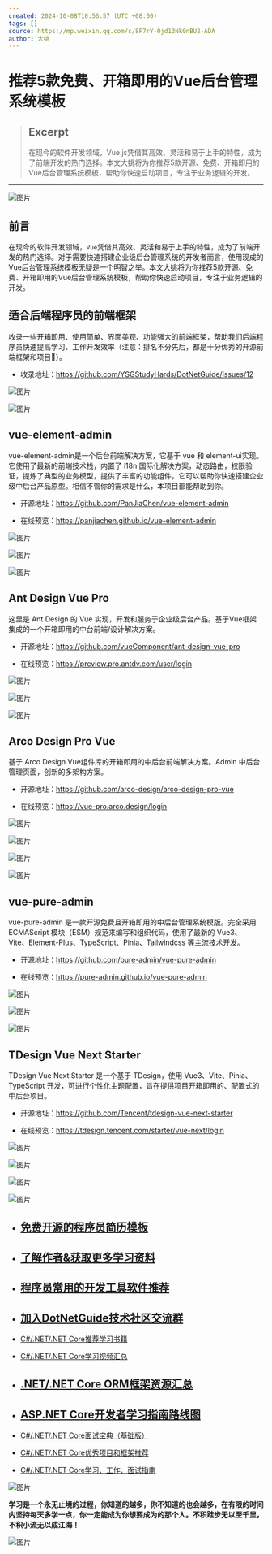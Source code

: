 ```yaml
---
created: 2024-10-08T10:56:57 (UTC +08:00)
tags: []
source: https://mp.weixin.qq.com/s/8F7rY-0jd13Nk0nBU2-ADA
author: 大姚
---
```


# 推荐5款免费、开箱即用的Vue后台管理系统模板

> ## Excerpt
> 在现今的软件开发领域，Vue.js凭借其高效、灵活和易于上手的特性，成为了前端开发的热门选择。本文大姚将为你推荐5款开源、免费、开箱即用的Vue后台管理系统模板，帮助你快速启动项目，专注于业务逻辑的开发。

---
![图片](https://mmbiz.qpic.cn/mmbiz_png/ufWcjcomw8b6Lib0A0eic09h7UM0oewibib4JBPLkw1Mvb2p6sOzeHRtSHexOpy15TTJxdbibwBu97iamYXeGnEAfibOw/640?wx_fmt=png&tp=webp&wxfrom=5&wx_lazy=1&wx_co=1)

## 前言

在现今的软件开发领域，`Vue`凭借其高效、灵活和易于上手的特性，成为了前端开发的热门选择。对于需要快速搭建企业级后台管理系统的开发者而言，使用现成的Vue后台管理系统模板无疑是一个明智之举。本文大姚将为你推荐5款开源、免费、开箱即用的Vue后台管理系统模板，帮助你快速启动项目，专注于业务逻辑的开发。

## 适合后端程序员的前端框架

收录一些开箱即用、使用简单、界面美观、功能强大的前端框架，帮助我们后端程序员快速提高学习、工作开发效率（注意：排名不分先后，都是十分优秀的开源前端框架和项目💖）。

-   收录地址：https://github.com/YSGStudyHards/DotNetGuide/issues/12
    

![图片](https://mmbiz.qpic.cn/mmbiz_png/Vtf2wZNabHBvMn4kx0QPnOJlbKia8B3rfCLKTo1LNSzR3T0x7vZyZUnQht8ZAIyAGZNAibzqGDmlicHEkAn3yNNXQ/640?wx_fmt=png&from=appmsg&tp=webp&wxfrom=5&wx_lazy=1&wx_co=1)

![图片](https://mmbiz.qpic.cn/mmbiz_png/Vtf2wZNabHBvMn4kx0QPnOJlbKia8B3rfGXm8MvjjwTGScW8L2bHDvW6vHs3iamHIssLEj3hNWS54Les8TAEgx0g/640?wx_fmt=png&from=appmsg&tp=webp&wxfrom=5&wx_lazy=1&wx_co=1)

## vue-element-admin

vue-element-admin是一个后台前端解决方案，它基于 vue 和 element-ui实现。它使用了最新的前端技术栈，内置了 i18n 国际化解决方案，动态路由，权限验证，提炼了典型的业务模型，提供了丰富的功能组件，它可以帮助你快速搭建企业级中后台产品原型。相信不管你的需求是什么，本项目都能帮助到你。

-   开源地址：https://github.com/PanJiaChen/vue-element-admin
    
-   在线预览：https://panjiachen.github.io/vue-element-admin
    

![图片](https://mmbiz.qpic.cn/mmbiz_png/Vtf2wZNabHBvMn4kx0QPnOJlbKia8B3rfqtvsj2C0TPnib4viatykmhst0wLLDeE3lmz7EuNzpo8ick0dh8Tju0YicQ/640?wx_fmt=png&from=appmsg&tp=webp&wxfrom=5&wx_lazy=1&wx_co=1)

![图片](https://mmbiz.qpic.cn/mmbiz_png/Vtf2wZNabHBvMn4kx0QPnOJlbKia8B3rfvMUXUr43ic5AD2N2iaBaPeicswibWYndFN7qmo5a5B38MtQj4x95W3wyiaQ/640?wx_fmt=png&from=appmsg&tp=webp&wxfrom=5&wx_lazy=1&wx_co=1)

![图片](https://mmbiz.qpic.cn/mmbiz_png/Vtf2wZNabHBvMn4kx0QPnOJlbKia8B3rf15hmOhrEEicpBLouUib1hkJUHopO3NGv9HmatFQ9zKGiag2iaKxUzO7LTg/640?wx_fmt=png&from=appmsg&tp=webp&wxfrom=5&wx_lazy=1&wx_co=1)

## Ant Design Vue Pro

这里是 Ant Design 的 Vue 实现，开发和服务于企业级后台产品。基于Vue框架集成的一个开箱即用的中台前端/设计解决方案。

-   开源地址：https://github.com/vueComponent/ant-design-vue-pro
    
-   在线预览：https://preview.pro.antdv.com/user/login
    

![图片](https://mmbiz.qpic.cn/mmbiz_png/Vtf2wZNabHBvMn4kx0QPnOJlbKia8B3rf2nb02lM9OFgric91ichGdrkR5kA490P1YBiaLr8I0S6lw4WRwIb9WUIiaA/640?wx_fmt=png&from=appmsg&tp=webp&wxfrom=5&wx_lazy=1&wx_co=1)

![图片](https://mmbiz.qpic.cn/mmbiz_png/Vtf2wZNabHBvMn4kx0QPnOJlbKia8B3rfJffzJ3lbCNAuMJwGwnBPMIILiaiaYicqUPySgWEZ5GrdQHN9YV9VnUj0g/640?wx_fmt=png&from=appmsg&tp=webp&wxfrom=5&wx_lazy=1&wx_co=1)

![图片](https://mmbiz.qpic.cn/mmbiz_png/Vtf2wZNabHBvMn4kx0QPnOJlbKia8B3rfml3mEeiaicMicISY9N3kfAIZc39j12eib3Vcj6DVl1b5ORmn4Nk5UUGWmg/640?wx_fmt=png&from=appmsg&tp=webp&wxfrom=5&wx_lazy=1&wx_co=1)

## Arco Design Pro Vue

基于 Arco Design Vue组件库的开箱即用的中后台前端解决方案。Admin 中后台管理页面，创新的多架构方案。

-   开源地址：https://github.com/arco-design/arco-design-pro-vue
    
-   在线预览：https://vue-pro.arco.design/login
    

![图片](https://mmbiz.qpic.cn/mmbiz_png/Vtf2wZNabHBvMn4kx0QPnOJlbKia8B3rffDd9dUaPIAibPLnQFfK90sUdwCUl7fqQxELHcNz1NwBxlHk6KgPx4Ng/640?wx_fmt=png&from=appmsg&tp=webp&wxfrom=5&wx_lazy=1&wx_co=1)

![图片](https://mmbiz.qpic.cn/mmbiz_png/Vtf2wZNabHBvMn4kx0QPnOJlbKia8B3rfXHe1KWkOKp972ZQpGa39E6kzak0L7LQkqW6w7L5Vfl7RRUTeBSO9pw/640?wx_fmt=png&from=appmsg&tp=webp&wxfrom=5&wx_lazy=1&wx_co=1)

![图片](https://mmbiz.qpic.cn/mmbiz_png/Vtf2wZNabHBvMn4kx0QPnOJlbKia8B3rfdTwAatLSVNLXaOiaic8ial2gcnHvBwSqoIKvnnFG7j1Cia6KMMfaDrYsCQ/640?wx_fmt=png&from=appmsg&tp=webp&wxfrom=5&wx_lazy=1&wx_co=1)

![图片](https://mmbiz.qpic.cn/mmbiz_png/Vtf2wZNabHBvMn4kx0QPnOJlbKia8B3rfXcHWlqSzZdXD8RBun8X8hiapXm3hXpsymb6CxHDhne6Smg92gKCXOmw/640?wx_fmt=png&from=appmsg&tp=webp&wxfrom=5&wx_lazy=1&wx_co=1)

## vue-pure-admin

vue-pure-admin 是一款开源免费且开箱即用的中后台管理系统模版。完全采用 ECMAScript 模块（ESM）规范来编写和组织代码，使用了最新的 Vue3、 Vite、Element-Plus、TypeScript、Pinia、Tailwindcss 等主流技术开发。

-   开源地址：https://github.com/pure-admin/vue-pure-admin
    
-   在线预览：https://pure-admin.github.io/vue-pure-admin
    

![图片](https://mmbiz.qpic.cn/mmbiz_png/Vtf2wZNabHBvMn4kx0QPnOJlbKia8B3rfzS6rmaFm3bw8vxiaW9q29ZBJvziaOTBXibKBWAP5Dxyv4oJwovo8exrNQ/640?wx_fmt=png&from=appmsg&tp=webp&wxfrom=5&wx_lazy=1&wx_co=1)

![图片](https://mmbiz.qpic.cn/mmbiz_png/Vtf2wZNabHBvMn4kx0QPnOJlbKia8B3rfTEribE6Umewp1U6rPRdnyhwBEAnTsBoxciayIgdibRcAsBPichs59k1lYA/640?wx_fmt=png&from=appmsg&tp=webp&wxfrom=5&wx_lazy=1&wx_co=1)

![图片](https://mmbiz.qpic.cn/mmbiz_png/Vtf2wZNabHBvMn4kx0QPnOJlbKia8B3rfCXREhVyAbqlGDUr4dOqe380YVicnU3UwtZtwqibRsKGxOQkqJjZV56vg/640?wx_fmt=png&from=appmsg&tp=webp&wxfrom=5&wx_lazy=1&wx_co=1)

## TDesign Vue Next Starter

TDesign Vue Next Starter 是一个基于 TDesign，使用 Vue3、Vite、Pinia、TypeScript 开发，可进行个性化主题配置，旨在提供项目开箱即用的、配置式的中后台项目。

-   开源地址：https://github.com/Tencent/tdesign-vue-next-starter
    
-   在线预览：https://tdesign.tencent.com/starter/vue-next/login
    

![图片](https://mmbiz.qpic.cn/mmbiz_png/Vtf2wZNabHBvMn4kx0QPnOJlbKia8B3rfpx8ZB7AKeQzq1MTFk3nxKAHuQaEklfpibcoEA85XFZIqkIMkfiabKEdg/640?wx_fmt=png&from=appmsg&tp=webp&wxfrom=5&wx_lazy=1&wx_co=1)

![图片](https://mmbiz.qpic.cn/mmbiz_png/Vtf2wZNabHBvMn4kx0QPnOJlbKia8B3rf5d7M6r86Vb6PWN7VlTHpmbE79Ush2fW5edEMqMgnhKCVOFD56aLyew/640?wx_fmt=png&from=appmsg&tp=webp&wxfrom=5&wx_lazy=1&wx_co=1)

![图片](https://mmbiz.qpic.cn/mmbiz_png/Vtf2wZNabHBvMn4kx0QPnOJlbKia8B3rfN0TXoGmsG7FD3p8hpUcupvWPaMOBAvKI6gJX1AyoM6EcaZewGTEpJA/640?wx_fmt=png&from=appmsg&tp=webp&wxfrom=5&wx_lazy=1&wx_co=1)

![图片](https://mmbiz.qpic.cn/mmbiz_gif/Ljib4So7yuWgtu32lo8txTia7urcjBx8VnHePPpZ8xSbEdsS8Hou17v7epnoibWWkIuHjVEd19ZWn0SibXEfvPPIxA/640?wx_fmt=gif&tp=webp&wxfrom=5&wx_lazy=1)

-   ## [免费开源的程序员简历模板](http://mp.weixin.qq.com/s?__biz=MzIxMTUzNzM5Ng==&mid=2247497295&idx=1&sn=c0497b6bb472ecadbdeea68735562275&chksm=97516ad4a026e3c27f4fc0f5bd2a7e29f3e8c8be44bb770ab10f210ffa732486ee80f9c2bc2f&scene=21#wechat_redirect)  
    
-   ## [了解作者&获取更多学习资料](http://mp.weixin.qq.com/s?__biz=MzIxMTUzNzM5Ng==&mid=2247485948&idx=1&sn=afa4d107bb5b102d5d29054216b14af8&chksm=97529567a0251c71db5395776cbb942570b306e77d6c7de009390aece8739fe64f220dae8300&scene=21#wechat_redirect)
    
-   ## [程序员常用的开发工具软件推荐](http://mp.weixin.qq.com/s?__biz=MzIxMTUzNzM5Ng==&mid=2247487776&idx=1&sn=f3a8ba9d8e293312bce8bbf9eeca3983&chksm=97528dbba02504ad612f40cbad3c3296c1ad9b91c014875068cb9f197b05765406bf3bd16cde&scene=21#wechat_redirect)
    
-   ## [加入DotNetGuide技术社区交流群](http://mp.weixin.qq.com/s?__biz=MzIxMTUzNzM5Ng==&mid=2247500959&idx=2&sn=6842e8d254cff911f7a06b255d1303e8&chksm=97515804a026d112afc0f535e3dbfc1572b1c71abe93e988ac1b9015c7c446947d1a379e452e&scene=21#wechat_redirect)
    
-   [C#/.NET/.NET Core推荐学习书籍](http://mp.weixin.qq.com/s?__biz=MzIxMTUzNzM5Ng==&mid=2247494103&idx=1&sn=322cbe4a48cf3f7054b4122c04af91e4&chksm=9751754ca026fc5ac0b5a1e37a8cdfdeb59a1952af4190e48edca120f90ede763f389180c520&scene=21#wechat_redirect)  
    
-   [C#/.NET/.NET Core学习视频汇总](http://mp.weixin.qq.com/s?__biz=MzIxMTUzNzM5Ng==&mid=2247487746&idx=1&sn=d2d5d8b309cef1ba72026d502cc71c4a&chksm=97528d99a025048f7c4ef3421478e186728284f03f8c755d8a851472dbf1c319e75babd356a9&scene=21#wechat_redirect)
    
-   ## [.NET/.NET Core ORM框架资源汇总](http://mp.weixin.qq.com/s?__biz=MzIxMTUzNzM5Ng==&mid=2247493672&idx=1&sn=5105ef0a229e3fbc9caf0f8fae0d99bb&chksm=975174b3a026fda53788936eb6ce130d4f689e1f6f02da98f5349c91ee11c66a5430e4488646&scene=21#wechat_redirect)
    
-   ## [](http://mp.weixin.qq.com/s?__biz=MzIxMTUzNzM5Ng==&mid=2247486354&idx=1&sn=d636dfbef5faea3821c095e0d7640f64&chksm=97529709a0251e1f9eaf86e2248015460de260700d74ff6923fc2e656f70db728a878f1b9599&scene=21#wechat_redirect)[ASP.NET Core开发者学习指南路线图](http://mp.weixin.qq.com/s?__biz=MzIxMTUzNzM5Ng==&mid=2247487740&idx=1&sn=11e5387dca381b2597be348279ebd626&chksm=97528c67a02505712f0f180ffd4af0971fe74ab37f88df44018c9a3ad4f814770877a002a634&scene=21#wechat_redirect)
    
-   [C#/.NET/.NET Core面试宝典（基础版）](http://mp.weixin.qq.com/s?__biz=MzIxMTUzNzM5Ng==&mid=2247490975&idx=1&sn=c1e47f1c253a60c67984d6ee01a49803&chksm=97528104a0250812edeccf2ceaaa6fdbddd04f98ed46d8a826f4e77a6ca5e631356b6bfe04c8&scene=21#wechat_redirect)
    
-   [C#/.NET/.NET Core优秀项目和框架推荐](http://mp.weixin.qq.com/s?__biz=MzIxMTUzNzM5Ng==&mid=2247485418&idx=1&sn=408a44210c21d0ab739ba3108a3f635c&chksm=97529b71a02512679710c370ac85d2deb8b8b5f9298208c69358336445f29a520350b4057c0e&scene=21#wechat_redirect)
    
-   [C#/.NET/.NET Core学习、工作、面试指南](http://mp.weixin.qq.com/s?__biz=MzIxMTUzNzM5Ng==&mid=2247496760&idx=1&sn=7d3cfef5455980a88667a6d2d607647c&chksm=975168a3a026e1b511c87862eb1efe76cb46f1a503ecba0c5f7989f485481c6d8a7d4af6385f&scene=21#wechat_redirect)
    

![图片](https://mmbiz.qpic.cn/mmbiz_gif/hjqLMibiaFS0sxrWqicJWNIomzmcPaGfQ59UqkibS2BqnMLSxe3vO21OaHrB4RJ7UeRBzGjfyicVHDnB8ibspuAUxibnA/640?wx_fmt=gif&tp=webp&wxfrom=5&wx_lazy=1)

**学习是一个永无止境的过程，你知道的越多，你不知道的也会越多，在有限的时间内坚持每天多学一点，你一定能成为你想要成为的那个人。不积跬步无以至千里，不积小流无以成江海！**

![图片](https://mmbiz.qpic.cn/mmbiz_gif/Zxmz2vibxicFJUs3WfYfk2eDHlllAEfaZBSDYcJhf1SCovVSvfPV7awNknJRG5WKq52FGibPicU7CokA8ASoicAYchQ/640?wx_fmt=gif&wxfrom=5&wx_lazy=1&tp=webp)


